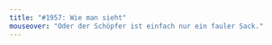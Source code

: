 ```yaml
---
title: "#1957: Wie man sieht"
mouseover: "Oder der Schöpfer ist einfach nur ein fauler Sack."
---
```

